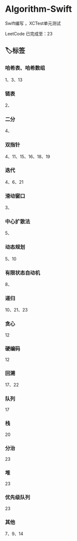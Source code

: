 # Algorithm-Swift
Swift编写 ，XCTest单元测试   

LeetCode 已完成至：23

## 🏷标签

### 哈希表、哈希数组
1、3、13

### 链表
2、

### 二分
4、

### 双指针
4、11、15、16、18、19

### 迭代
4、6、21

### 滑动窗口
3、

### 中心扩散法
5、

### 动态规划
5、10

### 有限状态自动机
8、

### 递归
10、21、23

### 贪心
12

### 硬编码
12

### 回溯
17、22

### 队列
17

### 栈
20

### 分治
23

### 堆
23

### 优先级队列
23

### 其他
7、9、14
